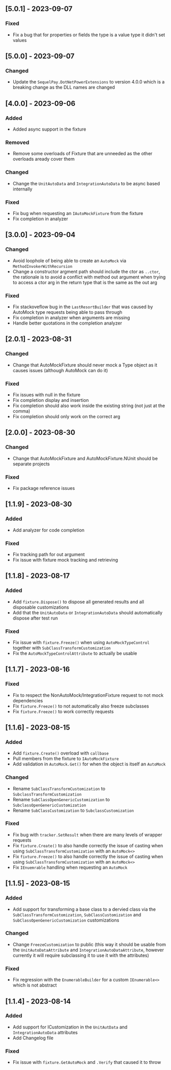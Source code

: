 ## [5.0.1] - 2023-09-07

### Fixed
- Fix a bug that for properties or fields the type is a value type it didn't set values

## [5.0.0] - 2023-09-07

### Changed
- Update the `SequelPay.DotNetPowerExtensions` to version 4.0.0 which is a breaking change as the DLL names are changed

## [4.0.0] - 2023-09-06

### Added
- Added async support in the fixture

### Removed
- Remove some overloads of Fixture that are unneeded as the other overloads aready cover them

### Changed
- Change the `UnitAutoData` and `IntegrationAutoData` to be async based internally

### Fixed
- Fix bug when requesting an `IAutoMockFixture` from the fixture
- Fix completion in analyzer

## [3.0.0] - 2023-09-04

### Changed
- Avoid loophole of being able to create an `AutoMock` via `MethodInvokerWithRecursion`
- Change a constructor argment path should include the ctor as `..ctor`, the rationale is to avoid a conflict with method out argument when trying to access a ctor arg in the return type that is the same as the out arg

### Fixed
- Fix stackoveflow bug in the `LastResortBuilder` that was caused by AutoMock type requests being able to pass through
- Fix completion in analyzer when arguments are missing
- Handle better quotations in the completion analyzer

## [2.0.1] - 2023-08-31

### Changed
- Change that AutoMockFixture should never mock a Type object as it causes issues (although AutoMock can do it)

### Fixed
- Fix issues with null in the fixture
- Fix completion display and insertion
- Fix completion should also work inside the existing string (not just at the comma)
- Fix completion should only work on the correct arg

## [2.0.0] - 2023-08-30

### Changed
- Change that AutoMockFixture and AutoMockFixture.NUnit should be separate projects

### Fixed
- Fix package reference issues

## [1.1.9] - 2023-08-30

### Added
- Add analyzer for code completion

### Fixed
- Fix tracking path for out argument
- Fix issue with fixture mock tracking and retrieving

## [1.1.8] - 2023-08-17

### Added
- Add `fixture.Dispose()` to dispose all generated results and all disposable customizations
- Add that the `UnitAutoData` or `IntegrationAutoData` should automatically dispose after test run

### Fixed
- Fix issue with `fixture.Freeze()` when using `AutoMockTypeControl` together with `SubClassTransformCustomization`
- Fix the `AutoMockTypeControlAttribute` to actually be usable

## [1.1.7] - 2023-08-16

### Fixed
- Fix to respect the NonAutoMock/IntegrationFixture request to not mock dependencies
- Fix `fixture.Freeze()` to not automatically also freeze subclasses
- Fix `fixture.Freeze()` to work correctly requests

## [1.1.6] - 2023-08-15

### Added
- Add `fixture.Create()` overload with `callbase`
- Pull members from the fixture to `IAutoMockFixture`
- Add validation in `AutoMock.Get()` for when the object is itself an `AutoMock`

### Changed
- Rename `SubClassTransformCustomization` to `SubclassTransformCustomization`
- Rename `SubClassOpenGenericCustomization` to `SubclassOpenGenericCustomization`
- Rename `SubClassCustomization` to `SubclassCustomization`

### Fixed
- Fix bug with `tracker.SetResult` when there are many levels of wrapper requests
- Fix `fixture.Create()` to also handle correctly the issue of casting when using `SubClassTransformCustomization` with an `AutoMock<>`
- Fix `fixture.Freeze()` to also handle correctly the issue of casting when using `SubClassTransformCustomization` with an `AutoMock<>`
- Fix `IEnuemrable` handling when requesting an `AutoMock`

## [1.1.5] - 2023-08-15

### Added
- Add support for transforming a base class to a dervied class via the `SubClassTransformCustomization`, `SubClassCustomization` and `SubClassOpenGenericCustomization` customizations

### Changed
- Change `FreezeCustomization` to public (this way it should be usable from the `UnitAutoDataAttribute` and `IntegrationAutoDataAttribute`, however currently it will require subclassing it to use it with the attributes)

### Fixed
- Fix regression with the `EnumerableBuilder` for a custom `IEnumerable<>` which is not abstract


## [1.1.4] - 2023-08-14

### Added
- Add support for ICustomization in the `UnitAutData` and `IntegrationAutoData` attributes
- Add Changelog file

### Fixed
- Fix issue with `fixture.GetAutoMock` and `.Verify` that caused it to throw

